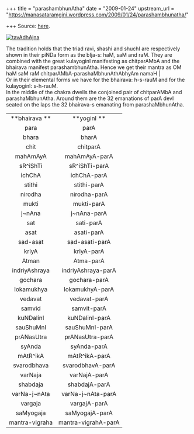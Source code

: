 +++
title = "parashambhunAtha"
date = "2009-01-24"
upstream_url = "https://manasataramgini.wordpress.com/2009/01/24/parashambhunatha/"

+++
Source: [here](https://manasataramgini.wordpress.com/2009/01/24/parashambhunatha/).

[![tavAdhAjna](https://i2.wp.com/farm4.static.flickr.com/3467/3221369087_3e33f4ecc3.jpg)](http://www.flickr.com/photos/24766652@N05/3221369087/ "tavAdhAjna by somasushma, on Flickr")

The tradition holds that the triad ravi, shashi and shuchI are
respectively shown in their piNDa form as the bIja-s: haM, saM and raM.
They are combined with the great kulayoginI manifesting as chitparAMbA
and the bhairava manifest parashambhunAtha. Hence we get their mantra as
OM haM saM raM chitparAMbA-parashaMbhunAthAbhyAm namaH \|  
Or in their elemental forms we have for the bhairava: h-s-rauM and for
the kulayoginI: s-h-rauM.  
In the middle of the chakra dwells the conjoined pair of chitparAMbA and
parashaMbhunAtha. Around them are the 32 emanations of parA devI seated
on the laps the 32 bhairava-s emanating from parashaMbhunAtha.  


|                |                     |
|:--------------:|:-------------------:|
| **bhairava **  |     **yoginI **     |
|      para      |        parA         |
|     bhara      |        bharA        |
|      chit      |      chitparA       |
|    mahAmAyA    |    mahAmAyA-parA    |
|    sR^iShTi    |    sR^iShTi-parA    |
|     ichChA     |     ichChA-parA     |
|     stithi     |     stithi-parA     |
|    nirodha     |    nirodha-parA     |
|     mukti      |     mukti-parA      |
|    j\~nAna     |    j\~nAna-parA     |
|      sat       |      sati-parA      |
|      asat      |     asati-parA      |
|    sad-asat    |   sad-asati-parA    |
|     kriyA      |     kriyA-parA      |
|     Atman      |      Atma-parA      |
| indriyAshraya  | indriyAshraya-parA  |
|    gochara     |    gochara-parA     |
|   lokamukhya   |   lokamukhyA-parA   |
|    vedavat     |    vedavat-parA     |
|     samvid     |     samvit-parA     |
|   kuNDalinI    |   kuNDalinI-parA    |
|   sauShuMnI    |   sauShuMnI-parA    |
|   prANasUtra   |   prANasUtra-parA   |
|     syAnda     |     syAnda-parA     |
|    mAtR^ikA    |    mAtR^ikA-parA    |
|  svarodbhava   |  svarodbhavA-parA   |
|    varNaja     |    varNajA-parA     |
|    shabdaja    |    shabdajA-parA    |
| varNa-j\~nAta  | varNa-j\~nAta-parA  |
|    vargaja     |    vargajA-parA     |
|   saMyogaja    |   saMyogajA-parA    |
| mantra-vigraha | mantra-vigrahA-parA |

